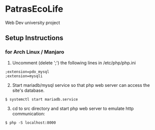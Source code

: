# PatrasEcoLife
Web Dev university project

## Setup Instructions
### for Arch Linux / Manjaro

1) Uncomment (delete ';') the following lines in /etc/php/php.ini
```
;extension=pdo_mysql
;extension=mysqli
```
2) Start mariadb/mysql service so that php web server can access the site's database.

`$ systemctl start mariadb.service`

3) cd to src directory and start php web server to emulate http communication:

`$ php -S localhost:8000`
